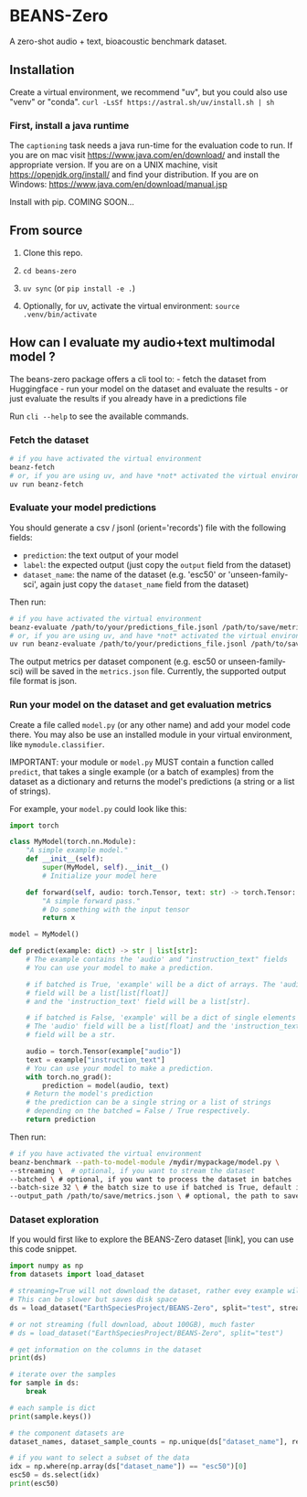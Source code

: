 # BEANS-Zero

A zero-shot audio + text, bioacoustic benchmark dataset.


## Installation
Create a virtual environment, we recommend "uv", but you could also use "venv" or "conda".
```curl -LsSf https://astral.sh/uv/install.sh | sh```

### First, install a java runtime
The `captioning` task needs a java run-time for the evaluation code to run. If you are on
mac visit https://www.java.com/en/download/ and install the appropriate version.
If you are on a UNIX machine, visit https://openjdk.org/install/ and find your distribution.
If you are on Windows: https://www.java.com/en/download/manual.jsp


Install with pip.
COMING SOON...

## From source

1. Clone this repo.

2. ```cd beans-zero```

3. ```uv sync``` (or `pip install -e .`)

4. Optionally, for uv, activate the virtual environment: `source .venv/bin/activate`

## How can I evaluate my audio+text multimodal model ?

The beans-zero package offers a cli tool to:
    - fetch the dataset from Huggingface
    - run your model on the dataset and evaluate the results
    - or just evaluate the results if you already have in a predictions file

Run ```cli --help``` to see the available commands.

### Fetch the dataset
```bash
# if you have activated the virtual environment
beanz-fetch
# or, if you are using uv, and have *not* activated the virtual environment
uv run beanz-fetch
```

### Evaluate your model predictions
You should generate a csv / jsonl (orient='records') file with the following fields:
- `prediction`: the text output of your model
- `label`: the expected output (just copy the `output` field from the dataset)
- `dataset_name`: the name of the dataset (e.g. 'esc50' or 'unseen-family-sci', again just copy the `dataset_name` field from the dataset)

Then run:
```bash
# if you have activated the virtual environment
beanz-evaluate /path/to/your/predictions_file.jsonl /path/to/save/metrics.json
# or, if you are using uv, and have *not* activated the virtual environment
uv run beanz-evaluate /path/to/your/predictions_file.jsonl /path/to/save/metrics.json
```
The output metrics per dataset component (e.g. esc50 or unseen-family-sci) will be saved in the `metrics.json` file.
Currently, the supported output file format is json.

### Run your model on the dataset and get evaluation metrics
Create a file called `model.py` (or any other name) and add your model code there.
You may also be use an installed module in your virtual environment,  like `mymodule.classifier`.

IMPORTANT: your module or `model.py` MUST contain a function called `predict`,
that takes a single example (or a batch of examples) from the dataset as a dictionary
and returns the model's predictions (a string or a list of strings).

For example, your `model.py` could look like this:
```python
import torch

class MyModel(torch.nn.Module):
    "A simple example model."
    def __init__(self):
        super(MyModel, self).__init__()
        # Initialize your model here

    def forward(self, audio: torch.Tensor, text: str) -> torch.Tensor:
        "A simple forward pass."
        # Do something with the input tensor
        return x

model = MyModel()

def predict(example: dict) -> str | list[str]:
    # The example contains the 'audio' and "instruction_text" fields
    # You can use your model to make a prediction.

    # if batched is True, 'example' will be a dict of arrays. The 'audio'
    # field will be a list[list[float]]
    # and the 'instruction_text' field will be a list[str].

    # if batched is False, 'example' will be a dict of single elements
    # The 'audio' field will be a list[float] and the 'instruction_text'
    # field will be a str.

    audio = torch.Tensor(example["audio"])
    text = example["instruction_text"]
    # You can use your model to make a prediction.
    with torch.no_grad():
        prediction = model(audio, text)
    # Return the model's prediction
    # the prediction can be a single string or a list of strings
    # depending on the batched = False / True respectively.
    return prediction
```

Then run:
```bash
# if you have activated the virtual environment
beanz-benchmark --path-to-model-module /mydir/mypackage/model.py \
--streaming \  # optional, if you want to stream the dataset
--batched \ # optional, if you want to process the dataset in batches
--batch-size 32 \ # the batch size to use if batched is True, default is 32
--output_path /path/to/save/metrics.json \ # optional, the path to save the metrics, default is ./metrics.json
```

### Dataset exploration
If you would first like to explore the BEANS-Zero dataset [link], you can use this code snippet.
```python
import numpy as np
from datasets import load_dataset

# streaming=True will not download the dataset, rather evey example will be downloaded on the fly
# This can be slower but saves disk space
ds = load_dataset("EarthSpeciesProject/BEANS-Zero", split="test", streaming=True)

# or not streaming (full download, about 100GB), much faster
# ds = load_dataset("EarthSpeciesProject/BEANS-Zero", split="test")

# get information on the columns in the dataset
print(ds)

# iterate over the samples
for sample in ds:
    break

# each sample is dict
print(sample.keys())

# the component datasets are
dataset_names, dataset_sample_counts = np.unique(ds["dataset_name"], return_counts=True)

# if you want to select a subset of the data
idx = np.where(np.array(ds["dataset_name"]) == "esc50")[0]
esc50 = ds.select(idx)
print(esc50)
```
